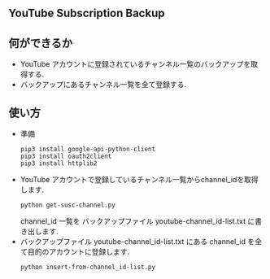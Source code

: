 ## YouTube Subscription Backup

## 何ができるか
* YouTube アカウントに登録されているチャンネル一覧のバックアップを取得する.
* バックアップにあるチャンネル一覧を全て登録する.

## 使い方
* 準備
  ```
  pip3 install google-api-python-client
  pip3 install oauth2client
  pip3 install httplib2
  ```
* YouTube アカウントで登録しているチャンネル一覧からchannel_idを取得します.
  ```
  python get-susc-channel.py
  ```
  channel_id 一覧を バックアップファイル youtube-channel_id-list.txt に書き出します.
* バックアップファイル youtube-channel_id-list.txt にある channel_id を全て目的のアカウントに登録します.
  ```
  python insert-from-channel_id-list.py 
  ```


